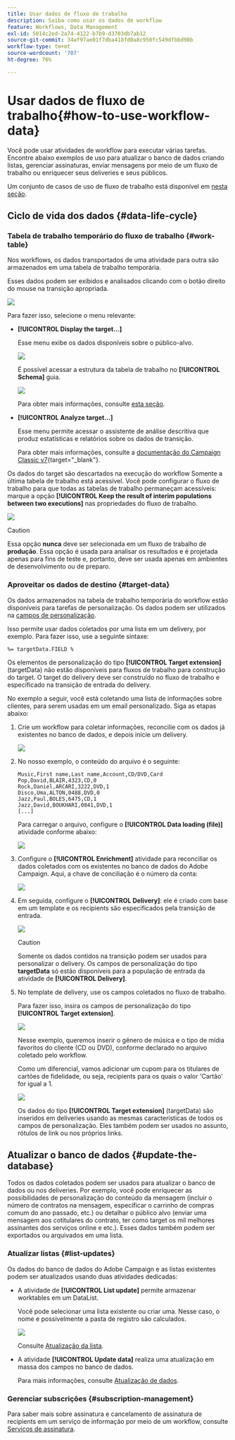 ```yaml
---
title: Usar dados de fluxo de trabalho
description: Saiba como usar os dados de workflow
feature: Workflows, Data Management
exl-id: 5014c2ed-2a74-4122-b7b9-d3703db7ab12
source-git-commit: 34af97ae01f7dba418fd0a8c950fc549dfbbd98b
workflow-type: tm+mt
source-wordcount: '707'
ht-degree: 76%

---
```


# Usar dados de fluxo de trabalho{#how-to-use-workflow-data}

Você pode usar atividades de workflow para executar várias tarefas. Encontre abaixo exemplos de uso para atualizar o banco de dados criando listas, gerenciar assinaturas, enviar mensagens por meio de um fluxo de trabalho ou enriquecer seus deliveries e seus públicos.

Um conjunto de casos de uso de fluxo de trabalho está disponível em [nesta seção](workflow-use-cases.md).

## Ciclo de vida dos dados {#data-life-cycle}

### Tabela de trabalho temporário do fluxo de trabalho {#work-table}

Nos workflows, os dados transportados de uma atividade para outra são armazenados em uma tabela de trabalho temporária.

Esses dados podem ser exibidos e analisados clicando com o botão direito do mouse na transição apropriada.

![](assets/wf-right-click-analyze.png)

Para fazer isso, selecione o menu relevante:

* **[!UICONTROL Display the target...]**

   Esse menu exibe os dados disponíveis sobre o público-alvo.

   ![](assets/wf-right-click-display.png)

   É possível acessar a estrutura da tabela de trabalho no **[!UICONTROL Schema]** guia.

   ![](assets/wf-right-click-schema.png)

   Para obter mais informações, consulte [esta seção](monitor-workflow-execution.md#worktables-and-workflow-schema).

* **[!UICONTROL Analyze target...]**

   Esse menu permite acessar o assistente de análise descritiva que produz estatísticas e relatórios sobre os dados de transição.

   Para obter mais informações, consulte a [documentação do Campaign Classic v7](https://experienceleague.adobe.com/docs/campaign-classic/using/reporting/analyzing-populations/about-descriptive-analysis.html){target="_blank"}.

Os dados do target são descartados na execução do workflow Somente a última tabela de trabalho está acessível. Você pode configurar o fluxo de trabalho para que todas as tabelas de trabalho permaneçam acessíveis: marque a opção **[!UICONTROL Keep the result of interim populations between two executions]** nas propriedades do fluxo de trabalho.

![](assets/wf-purge-data-option.png)

>[!CAUTION]
>
>Essa opção **nunca** deve ser selecionada em um fluxo de trabalho de **produção**. Essa opção é usada para analisar os resultados e é projetada apenas para fins de teste e, portanto, deve ser usada apenas em ambientes de desenvolvimento ou de preparo.


### Aproveitar os dados de destino {#target-data}

Os dados armazenados na tabela de trabalho temporária do workflow estão disponíveis para tarefas de personalização. Os dados podem ser utilizados na [campos de personalização](../../v8/send/personalization-fields.md).

Isso permite usar dados coletados por uma lista em um delivery, por exemplo. Para fazer isso, use a seguinte sintaxe:

```
%= targetData.FIELD %
```

Os elementos de personalização do tipo **[!UICONTROL Target extension]** (targetData) não estão disponíveis para fluxos de trabalho para construção do target. O target do delivery deve ser construído no fluxo de trabalho e especificado na transição de entrada do delivery.

No exemplo a seguir, você está coletando uma lista de informações sobre clientes, para serem usadas em um email personalizado. Siga as etapas abaixo:

1. Crie um workflow para coletar informações, reconcilie com os dados já existentes no banco de dados, e depois inicie um delivery.

   ![](assets/wf-targetdata-sample-1.png)

1. No nosso exemplo, o conteúdo do arquivo é o seguinte:

   ```
   Music,First name,Last name,Account,CD/DVD,Card
   Pop,David,BLAIR,4323,CD,0
   Rock,Daniel,ARCARI,3222,DVD,1
   Disco,Uma,ALTON,0488,DVD,0
   Jazz,Paul,BOLES,6475,CD,1
   Jazz,David,BOUKHARI,0841,DVD,1
   [...]
   ```

   Para carregar o arquivo, configure o **[!UICONTROL Data loading (file)]** atividade conforme abaixo:

   ![](assets/wf-targetdata-sample-2.png)

1. Configure o **[!UICONTROL Enrichment]** atividade para reconciliar os dados coletados com os existentes no banco de dados do Adobe Campaign. Aqui, a chave de conciliação é o número da conta:

   ![](assets/wf-targetdata-sample-3.png)

1. Em seguida, configure o **[!UICONTROL Delivery]**: ele é criado com base em um template e os recipients são especificados pela transição de entrada.

   ![](assets/wf-targetdata-sample-4.png)

   >[!CAUTION]
   >
   >Somente os dados contidos na transição podem ser usados para personalizar o delivery. Os campos de personalização do tipo **targetData** só estão disponíveis para a população de entrada da atividade de **[!UICONTROL Delivery]**.

1. No template de delivery, use os campos coletados no fluxo de trabalho.

   Para fazer isso, insira os campos de personalização do tipo **[!UICONTROL Target extension]**.

   ![](assets/wf-targetdata-sample-5.png)

   Nesse exemplo, queremos inserir o gênero de música e o tipo de mídia favoritos do cliente (CD ou DVD), conforme declarado no arquivo coletado pelo workflow.

   Como um diferencial, vamos adicionar um cupom para os titulares de cartões de fidelidade, ou seja, recipients para os quais o valor &#39;Cartão&#39; for igual a 1.

   ![](assets/wf-targetdata-sample-6.png)

   Os dados do tipo **[!UICONTROL Target extension]** (targetData) são inseridos em deliveries usando as mesmas características de todos os campos de personalização. Eles também podem ser usados no assunto, rótulos de link ou nos próprios links.


## Atualizar o banco de dados {#update-the-database}

Todos os dados coletados podem ser usados para atualizar o banco de dados ou nos deliveries. Por exemplo, você pode enriquecer as possibilidades de personalização do conteúdo da mensagem (incluir o número de contratos na mensagem, especificar o carrinho de compras comum do ano passado, etc.) ou detalhar o público alvo (enviar uma mensagem aos cotitulares do contrato, ter como target os mil melhores assinantes dos serviços online e etc.). Esses dados também podem ser exportados ou arquivados em uma lista.

### Atualizar listas  {#list-updates}

Os dados do banco de dados do Adobe Campaign e as listas existentes podem ser atualizados usando duas atividades dedicadas:

* A atividade de **[!UICONTROL List update]** permite armazenar worktables em um DataList.

   Você pode selecionar uma lista existente ou criar uma. Nesse caso, o nome e possivelmente a pasta de registro são calculados.

   ![](assets/s_user_create_list.png)

   Consulte [Atualização da lista](list-update.md).

* A atividade **[!UICONTROL Update data]** realiza uma atualização em massa dos campos no banco de dados.

   Para mais informações, consulte [Atualização de dados](update-data.md).

### Gerenciar subscrições {#subscription-management}

Para saber mais sobre assinatura e cancelamento de assinatura de recipients em um serviço de informação por meio de um workflow, consulte [Serviços de assinatura](subscription-services.md).
